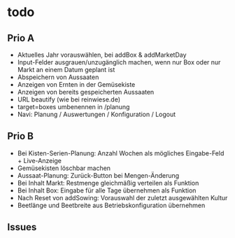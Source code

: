 # todo

## Prio A

- Aktuelles Jahr vorauswählen, bei addBox & addMarketDay
- Input-Felder ausgrauen/unzugänglich machen, wenn nur Box oder nur Markt an einem Datum geplant ist
- Abspeichern von Aussaaten
- Anzeigen von Ernten in der Gemüsekiste
- Anzeigen von bereits gespeicherten Aussaaten
- URL beautify (wie bei reinwiese.de)
- target=boxes umbenennen in /planung
- Navi: Planung / Auswertungen / Konfiguration / Logout

## Prio B

- Bei Kisten-Serien-Planung: Anzahl Wochen als mögliches Eingabe-Feld + Live-Anzeige
- Gemüsekisten löschbar machen
- Aussaat-Planung: Zurück-Button bei Mengen-Änderung
- Bei Inhalt Markt: Restmenge gleichmäßig verteilen als Funktion
- Bei Inhalt Box: Eingabe für alle Tage übernehmen als Funktion
- Nach Reset von addSowing: Vorauswahl der zuletzt ausgewählten Kultur
- Beetlänge und Beetbreite aus Betriebskonfiguration übernehmen

## Issues
